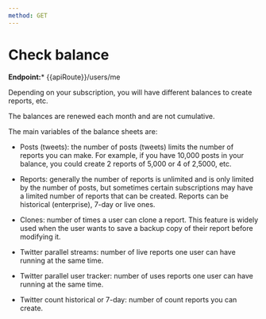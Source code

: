 ```yaml
---
method: GET
---
```


# Check balance

**Endpoint:*** {{apiRoute}}/users/me

Depending on your subscription, you will have different balances to create reports, etc.

The balances are renewed each month and are not cumulative.

The main variables of the balance sheets are:

- Posts (tweets): the number of posts (tweets) limits the number of reports you can make. For example, if you have 10,000 posts in your balance, you could create 2 reports of 5,000 or 4 of 2,5000, etc.

- Reports: generally the number of reports is unlimited and is only limited by the number of posts, but sometimes certain subscriptions may have a limited number of reports that can be created. Reports can be historical (enterprise), 7-day or live ones.

- Clones: number of times a user can clone a report. This feature is widely used when the user wants to save a backup copy of their report before modifying it.

- Twitter parallel streams: number of live reports one user can have running at the same time.

- Twitter parallel user tracker: number of uses reports one user can have running at the same time.

- Twitter count historical or 7-day: number of count reports you can create.
